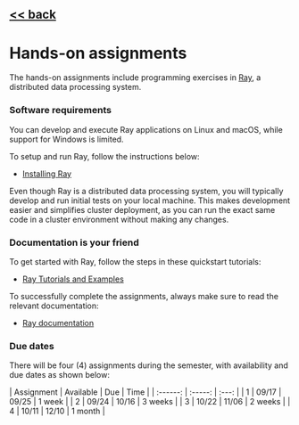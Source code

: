 ## [<< back](./index.html)

# Hands-on assignments

The hands-on assignments include programming exercises in [Ray](https://ray.io), a distributed data processing system.

### Software requirements
You can develop and execute Ray applications on Linux and macOS, while support for Windows is limited. 

To setup and run Ray, follow the instructions below:
- [Installing Ray](https://docs.ray.io/en/latest/installation.html)

Even though Ray is a distributed data processing system, you will typically develop and run initial tests on your local machine. This makes development easier and simplifies cluster deployment, as you can run the exact same code in a cluster environment without making any changes.

### Documentation is your friend
To get started with Ray, follow the steps in these quickstart tutorials:
- [Ray Tutorials and Examples](https://docs.ray.io/en/latest/auto_examples/overview.html)

To successfully complete the assignments, always make sure to read the relevant documentation:
- [Ray documentation](https://docs.ray.io/en/latest/)

### Due dates
There will be four (4) assignments during the semester, with availability and due dates as shown below:

| Assignment | Available | Due | Time |
| :------: | :-----: | :---: | 
| 1 | 09/17 | 09/25 | 1 week |
| 2 | 09/24 | 10/16 | 3 weeks |
| 3 | 10/22 | 11/06 | 2 weeks |
| 4 | 10/11 | 12/10 | 1 month |
